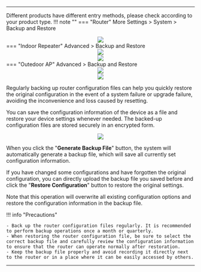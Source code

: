 
---
Different products have different entry methods, please check according to your product type.
!!! note ""
	=== "Router"
		More Settings  > System > Backup and Restore
		<div style="text-align: center;">
			<img class="boxshadow" src="/images/backadd.png">
		</div>
	=== "Indoor Repeater"
		Advanced > Backup and Restore
		<div style="text-align: center;">
			<img class="boxshadow" src="/images/wireless007.png">
		</div>
		<div style="text-align: center;">
			<img class="boxshadow" src="/images/backup001.png">
		</div>
	=== "Outedoor AP"
		Advanced > Backup and Restore
		<div style="text-align: center;">
			<img class="boxshadow" src="/images/wireless007.png">
		</div>
		<div style="text-align: center;">
			<img class="boxshadow" src="/images/backup001.png">
		</div>
<p class="text">
Regularly backing up router configuration files can help you quickly restore the original configuration in the event of a system failure or upgrade failure, avoiding the inconvenience and loss caused by resetting.
</p>
<p class="text">
You can save the configuration information of the device as a file and restore your device settings whenever needed. The backed-up configuration files are stored securely in an encrypted form.
</p>

<div style="text-align: center;">
    <img class="boxshadow" src="/images/backup.png">
</div>

<p class="text">
When you click the "<b>Generate Backup File</b>" button, the system will automatically generate a backup file, which will save all currently set configuration information. 
</p>
<p class="text">
If you have changed some configurations and have forgotten the original configuration, you can directly upload the backup file you saved before and click the "<b>Restore Configuration</b>" button to restore the original settings. 
</p>
<p class="text">
Note that this operation will overwrite all existing configuration options and restore the configuration information in the backup file.
</p>


!!! info "Precautions"

	- Back up the router configuration files regularly. It is recommended to perform backup operations once a month or quarterly.
	- When restoring the router configuration file, be sure to select the correct backup file and carefully review the configuration information to ensure that the router can operate normally after restoration.
	- Keep the backup file properly and avoid recording it directly next to the router or in a place where it can be easily accessed by others.






---